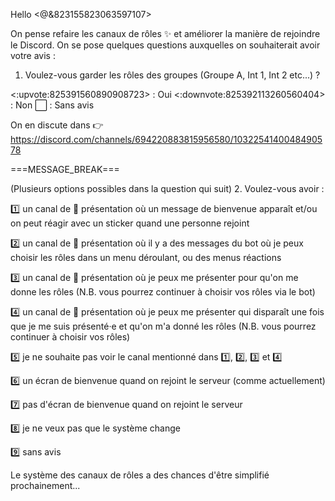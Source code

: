 Hello <@&823155823063597107>

On pense refaire les canaux de rôles ✨ et améliorer la manière de rejoindre le Discord.
On se pose quelques questions auxquelles on souhaiterait avoir votre avis :

1. Voulez-vous garder les rôles des groupes (Groupe A, Int 1, Int 2 etc...) ?

<:upvote:825391560890908723> : Oui
<:downvote:825392113260560404> : Non
:white_large_square: : Sans avis

On en discute dans 👉 https://discord.com/channels/694220883815956580/1032254140048490578

===MESSAGE_BREAK===

(Plusieurs options possibles dans la question qui suit)
2. Voulez-vous avoir :
 
1️⃣ un canal de :wave: présentation où un message de bienvenue apparaît et/ou on peut réagir avec un sticker quand une personne rejoint

2️⃣ un canal de :wave: présentation où il y a des messages du bot où je peux choisir les rôles dans un menu déroulant, ou des menus réactions

3️⃣ un canal de :wave: présentation où je peux me présenter pour qu'on me donne les rôles (N.B. vous pourrez continuer à choisir vos rôles via le bot)

4️⃣ un canal de :wave: présentation où je peux me présenter qui disparaît une fois que je me suis présenté·e et qu'on m'a donné les rôles (N.B. vous pourrez continuer à choisir vos rôles)

5️⃣ je ne souhaite pas voir le canal mentionné dans 1️⃣, 2️⃣, 3️⃣ et 4️⃣

6️⃣ un écran de bienvenue quand on rejoint le serveur (comme actuellement)

7️⃣ pas d'écran de bienvenue quand on rejoint le serveur

8️⃣ je ne veux pas que le système change

9️⃣ sans avis

Le système des canaux de rôles a des chances d'être simplifié prochainement...
